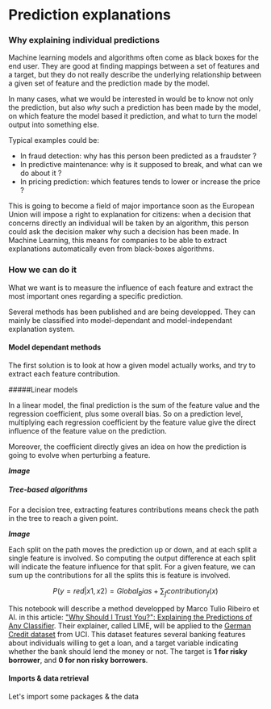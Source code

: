 # Prediction explanations

### Why explaining individual predictions

Machine learning models and algorithms often come as black boxes for the end
user. They are good at finding mappings between a set of features and a target,
but they do not really describe the underlying relationship between a given set
of feature and the prediction made by the model.

In many cases, what we would be interested in would be to know not only the
prediction, but also *why* such a prediction has been made by the model, on which
feature the model based it prediction, and what to turn the model output into
something else.

Typical examples could be:

- In fraud detection: why has this person been predicted as a fraudster ?
- In predictive maintenance: why is it supposed to break, and what can we do about it ?
- In pricing prediction: which features tends to lower or increase the price ?

This is going to become a field of major importance soon as the European Union will impose a right to explanation for citizens: when a decision that concerns directly an individual will be taken by an algorithm, this person could ask the decision maker why such a decision has been made. In Machine Learning, this means for companies to be able to extract explanations automatically even from black-boxes algorithms.

### How we can do it

What we want is to measure the influence of each feature and extract the most
important ones regarding a specific prediction.

Several methods has been published and are being developped. They can mainly be classified into model-dependant and model-independant explanation system.

#### Model dependant methods

The first solution is to look at how a given model actually works, and try to
extract each feature contribution.

#####Linear models

In a linear model, the final prediction is the sum of the feature value and the regression coefficient, plus some overall bias. So on a prediction level, multiplying each regression coefficient by the feature value give the direct influence of the feature value on the prediction.

Moreover, the coefficient directly gives an idea on how the prediction is going to evolve when perturbing a feature.

***Image***

##### Tree-based algorithms

For a decision tree, extracting features contributions means check the path in the tree to reach a given point.

***Image***

Each split on the path moves the prediction up or down, and at each split a single feature is involved. So computing the output difference at each split will indicate the feature influence for that split. For a given feature, we can sum up the contributions for all the splits this is feature is involved.

$$P(y = red | x1, x2) = Global_Bias + \sum_f contribution_f(x)$$











This notebook will describe a method developped by Marco Tulio Ribeiro et Al.
in this article: ["Why Should I Trust You?": Explaining the Predictions of Any
Classifier](https://arxiv.org/abs/1602.04938). Their explainer, called LIME,
will be applied to the [German Credit
dataset](https://archive.ics.uci.edu/ml/datasets/Statlog+%28German+Credit+Data%29)
from UCI. This dataset features several banking features about individuals
willing to get a loan, and a target variable indicating whether the bank should
lend the money or not. The target is **1 for risky borrower**, and **0 for non
risky borrowers**.

#### Imports & data retrieval

Let's import some packages & the data

